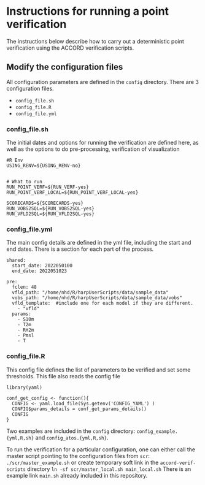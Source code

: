 # Instructions for running a point verification

The instructions below describe how to carry out a deterministic
point verification using the ACCORD verification scripts.

## Modify the configuration files

All configuration parameters are defined in the `config` directory.
There are 3 configuration files. 

- `config_file.sh`
- `config_file.R`
- `config_file.yml`

### config_file.sh
The initial dates and options for running the verification are defined here,
as well as the options to do pre-processing, verification of visualization
```
#R Env
USING_RENV=${USING_RENV-no}


# What to run
RUN_POINT_VERF=${RUN_VERF-yes}
RUN_POINT_VERF_LOCAL=${RUN_POINT_VERF_LOCAL-yes}

SCORECARDS=${SCORECARDS-yes}
RUN_VOBS2SQL=${RUN_VOBS2SQL-yes}
RUN_VFLD2SQL=${RUN_VFLD2SQL-yes}

```

### config_file.yml

The main config details are defined in the yml file, including the start
and end dates. There is a section for each part of the process.
```
shared:
  start_date: 2022050100
  end_date: 2022051023

pre:
  fclen: 48
  vfld_path: "/home/nhd/R/harpUserScripts/data/sample_data"
  vobs_path: "/home/nhd/R/harpUserScripts/data/sample_data/vobs"
  vfld_template:  #include one for each model if they are different. 
    - "vfld"
  params:
    - S10m
    - T2m
    - RH2m
    - Pmsl
    - T

```


### config_file.R
This config file defines the list of parameters to be 
verified and set some thresholds. 
This file also reads the config file
```
library(yaml)

conf_get_config <- function(){
  CONFIG <- yaml.load_file(Sys.getenv('CONFIG_YAML') )
  CONFIG$params_details = conf_get_params_details()
  CONFIG
}
```

Two examples are included in the `config` directory: `config_example.{yml,R,sh}` and `config_atos.{yml,R,sh}`.

To run the verification for a particular configuration, one can
either call the master script pointing to the configuration files
from `scr`: `./scr/master_example.sh` or create temporary soft link
in the `accord-verif-scripts` directory
`ln -sf scr/master_local.sh main_local.sh`
There is an example link `main.sh` already included in this repository.
